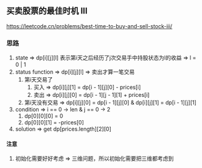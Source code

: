 ## 买卖股票的最佳时机 III

<https://leetcode.cn/problems/best-time-to-buy-and-sell-stock-iii/>

### 思路

1. state => dp[i][j][l] 表示第i天之后经历了j次交易手中持股状态为l的收益 => l = 0 | 1
2. status function => dp[i][j][l] => 卖出才算一笔交易
    1. 第i天交易了
        1. 买入 => dp[i][j][1] = dp[i - 1][j][0] - prices[i]
        2. 卖出 => dp[i][j][0] = dp[i - 1][j - 1][1] + prices[i]
    2. 第i天没有交易 => dp[i][j][0] = dp[i - 1][j][0] & dp[i][j][1] = dp[i - 1][j][1]
3. condition => i == 0 -> len & j == 0 -> 2
    1. dp[0][0][0] = 0
    2. dp[0][0][1] = -prices[0]
4. solution => get dp[prices.length][2][0]

#### 注意

1. 初始化需要好好考虑 => 三维问题，所以初始化需要把三维都考虑到
